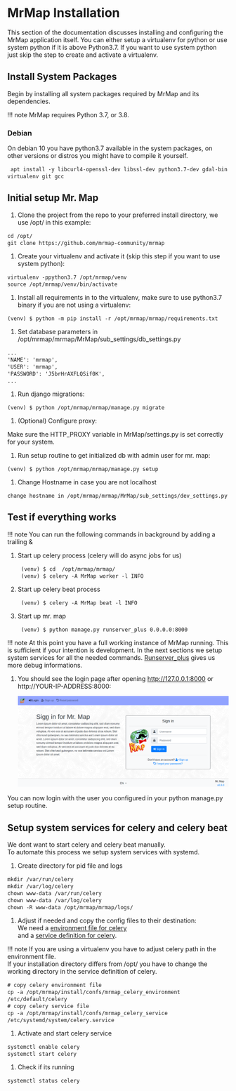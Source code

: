 # MrMap Installation

This section of the documentation discusses installing and configuring the MrMap application itself.
You can either setup a virtualenv for python or use system python if it is above Python3.7.
If you want to use system python just skip the step to create and activate a virtualenv.

## Install System Packages

Begin by installing all system packages required by MrMap and its dependencies.

!!! note
    MrMap requires Python 3.7, or 3.8.

### Debian

On debian 10 you have python3.7 available in the system packages, on other versions
 or distros you might have to compile it yourself.

```no-highlight
 apt install -y libcurl4-openssl-dev libssl-dev python3.7-dev gdal-bin virtualenv git gcc
```

## Initial setup Mr. Map

1. Clone the project from the repo to your preferred install directory,
  we use /opt/ in this example:

```no-highlight
cd /opt/
git clone https://github.com/mrmap-community/mrmap
```

1. Create your virtualenv and activate it (skip this step if you want to use system python):

```no-highlight
virtualenv -ppython3.7 /opt/mrmap/venv
source /opt/mrmap/venv/bin/activate
```

1. Install all requirements in to the virtualenv, make sure to use python3.7 binary if you are not using a virtualenv:

```no-highlight
(venv) $ python -m pip install -r /opt/mrmap/mrmap/requirements.txt
```

1. Set database parameters in /opt/mrmap/mrmap/MrMap/sub_settings/db_settings.py

```no-highlight
...
'NAME': 'mrmap',
'USER': 'mrmap',
'PASSWORD': 'J5brHrAXFLQSif0K',
...
```

1. Run django migrations:
```no-highlight
(venv) $ python /opt/mrmap/mrmap/manage.py migrate
```
1. (Optional) Configure proxy:  

Make sure the HTTP_PROXY variable in MrMap/settings.py is set correctly for your system.  

1. Run setup routine to get initialized db with admin user for mr. map:
```no-highlight
(venv) $ python /opt/mrmap/mrmap/manage.py setup
```
1. Change Hostname in case you are not localhost
```no-highlight
change hostname in /opt/mrmap/mrmap/MrMap/sub_settings/dev_settings.py
```


## Test if everything works
!!! note
    You can run the following commands in background by adding a trailing &

1. Start up celery process (celery will do async jobs for us)

        (venv) $ cd  /opt/mrmap/mrmap/
        (venv) $ celery -A MrMap worker -l INFO

1. Start up celery beat process

        (venv) $ celery -A MrMap beat -l INFO

1. Start up mr. map

        (venv) $ python manage.py runserver_plus 0.0.0.0:8000
!!! note
    At this point you have a full working instance of MrMap running. This is sufficient if your intention is development.
    In the next sections we setup system services for all the needed commands.
    [Runserver_plus](https://django-extensions.readthedocs.io/en/latest/runserver_plus.html) gives us more debug informations.



1. You should see the login page after opening http://127.0.0.1:8000 or http://YOUR-IP-ADDRESS:8000:

    ![login page](../installation/mrmap_loginpage.png)

You can now login with the user you configured in your python manage.py setup routine.

## Setup system services for celery and celery beat

We dont want to start celery and celery beat manually.  
To automate this process we setup system services with systemd.

1. Create directory for pid file and logs

```no-highlight
mkdir /var/run/celery
mkdir /var/log/celery
chown www-data /var/run/celery
chown www-data /var/log/celery
chown -R www-data /opt/mrmap/mrmap/logs/
```

1. Adjust if needed and copy the config files to their destination:  
We need a [environment file for celery](https://github.com/mrmap-community/mrmap/blob/master/install/confs/mrmap_celery_environment)  
and a [service definition for celery](https://github.com/mrmap-community/mrmap/blob/master/install/confs/mrmap_celery_service).  

!!! note
     If you are using a virtualenv you have to adjust celery path in the environment file.  
     If your installation directory differs from /opt/ you have to change the working directory in the service definition of celery.

```no-highlight
# copy celery environment file
cp -a /opt/mrmap/install/confs/mrmap_celery_environment /etc/default/celery
# copy celery service file
cp -a /opt/mrmap/install/confs/mrmap_celery_service /etc/systemd/system/celery.service
```

1. Activate and start celery service

```no-highlight
systemctl enable celery
systemctl start celery
```

1. Check if its running

```no-highlight
systemctl status celery
```
